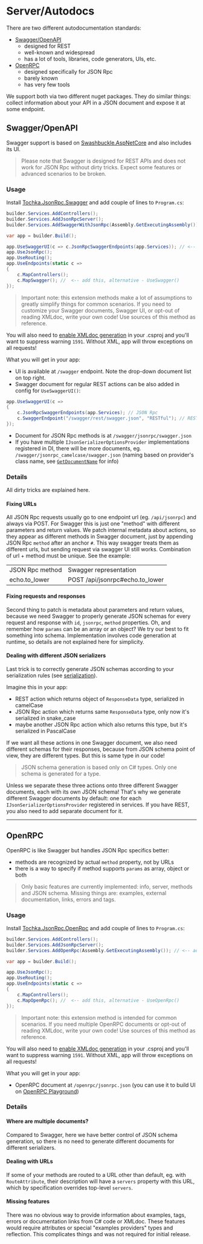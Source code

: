 # Server/Autodocs

There are two different autodocumentation standards:

* [Swagger/OpenAPI](https://swagger.io/)
  * designed for REST
  * well-known and widespread
  * has a lot of tools, libraries, code generators, UIs, etc.
* [OpenRPC](https://open-rpc.org/)
  * designed specifically for JSON Rpc
  * barely known
  * has very few tools

We support both via two different nuget packages. They do similar things: collect information about your API in a JSON document and expose it at some endpoint.

## Swagger/OpenAPI

Swagger support is based on [Swashbuckle.AspNetCore](https://github.com/domaindrivendev/Swashbuckle.AspNetCore) and also includes its UI.

> Please note that Swagger is designed for REST APIs and does not work for JSON Rpc without dirty tricks. Expect some features or advanced scenarios to be broken.

### Usage

Install [Tochka.JsonRpc.Swagger](https://www.nuget.org/packages/Tochka.JsonRpc.Swagger/) and add couple of lines to `Program.cs`:

```cs
builder.Services.AddControllers();
builder.Services.AddJsonRpcServer();
builder.Services.AddSwaggerWithJsonRpc(Assembly.GetExecutingAssembly()); // <-- add this

var app = builder.Build();

app.UseSwaggerUI(c => c.JsonRpcSwaggerEndpoints(app.Services)); // <-- add this if you also need UI
app.UseJsonRpc();
app.UseRouting();
app.UseEndpoints(static c =>
{
    c.MapControllers();
    c.MapSwagger(); //  <-- add this, alternative - UseSwagger()
});
```

> Important note: this extension methods make a lot of assumptions to greatly simplify things for common scenarios. If you need to customize your Swagger documents, Swagger UI, or opt-out of reading XMLdoc, write your own code! Use sources of this method as reference.

You will also need to [enable XMLdoc generation](https://docs.microsoft.com/en-us/dotnet/csharp/codedoc) in your .csproj and you'll want to suppress warning `1591`. Without XML, app will throw exceptions on all requests!

What you will get in your app:

* UI is available at `/swagger` endpoint. Note the drop-down document list on top right.
* Swagger document for regular REST actions can be also added in config for `UseSwaggerUI()`:
```cs
app.UseSwaggerUI(c =>
{
    c.JsonRpcSwaggerEndpoints(app.Services); // JSON Rpc
    c.SwaggerEndpoint("/swagger/rest/swagger.json", "RESTful"); // REST
});
```
* Document for JSON Rpc methods is at `/swagger/jsonrpc/swagger.json`
* If you have multiple `IJsonSerializerOptionsProvider` implementations registered in DI, there will be more documents, eg. `/swagger/jsonrpc_camelcase/swagger.json` (naming based on provider's class name, see [`GetDocumentName`](https://github.com/tochka-public/Tochka.JsonRpc/blob/master/src/Tochka.JsonRpc.ApiExplorer/Utils.cs) for info)

### Details

All dirty tricks are explained here.

#### Fixing URLs

All JSON Rpc requests usually go to one endpoint url (eg. `/api/jsonrpc`) and always via POST. For Swagger this is just one "method" with different parameters and return values.
We patch internal metadata about actions, so they appear as different methods in Swagger document, just by appending JSON Rpc `method` after an anchor `#`.
This way swagger treats them as different urls, but sending request via swagger UI still works. Combination of url + method must be unique.
See the example:

<table>
<tr>
    <td>
        JSON Rpc method
    </td>
    <td>
        Swagger representation
    </td>
</tr>
<tr>
    <td>
        echo.to_lower
    </td>
    <td>
        POST /api/jsonrpc#echo.to_lower
    </td>
</tr>
</table>

#### Fixing requests and responses

Second thing to patch is metadata about parameters and return values, because we need Swagger to properly generate JSON schemas for every request and response with `id`, `jsonrpc`, `method` properties. Oh, and remember how `params` can be an array or an object? We try our best to fit something into schema. Implementation involves code generation at runtime, so details are not explained here for simplicity.

#### Dealing with different JSON serializers

Last trick is to correctly generate JSON schemas according to your serialization rules (see [serialization](serialization)).

Imagine this in your app:

* REST action which returns object of `ResponseData` type, serialized in camelCase
* JSON Rpc action which returns same `ResponseData` type, only now it's serialized in snake_case
* maybe another JSON Rpc action which also returns this type, but it's serialized in PascalCase

If we want all these actions in one Swagger document, we also need different schemas for their responses, because from JSON schema point of view, they are different types. But this is same type in our code!

> JSON schema generation is based only on C# types. Only one schema is generated for a type.

Unless we separate these three actions onto three different Swagger documents, each with its own JSON schema! That's why we generate different Swagger documents by default: one for each `IJsonSerializerOptionsProvider` registered in services. If you have REST, you also need to add separate document for it.

---

## OpenRPC

OpenRPC is like Swagger but handles JSON Rpc specifics better:

* methods are recognized by actual `method` property, not by URLs
* there is a way to specify if method supports `params` as array, object or both

> Only basic features are currently implemented: info, server, methods and JSON schema. Missing things are: examples, external documentation, links, errors and tags.

### Usage

Install [Tochka.JsonRpc.OpenRpc](https://www.nuget.org/packages/Tochka.JsonRpc.OpenRpc/) and add couple of lines to `Program.cs`:

```cs
builder.Services.AddControllers();
builder.Services.AddJsonRpcServer();
builder.Services.AddOpenRpc(Assembly.GetExecutingAssembly()); // <-- add this

var app = builder.Build();

app.UseJsonRpc();
app.UseRouting();
app.UseEndpoints(static c =>
{
    c.MapControllers();
    c.MapOpenRpc(); //  <-- add this, alternative - UseOpenRpc()
});
```

> Important note: this extension method is intended for common scenarios. If you need multiple OpenRPC documents or opt-out of reading XMLdoc, write your own code! Use sources of this method as reference.

You will also need to [enable XMLdoc generation](https://docs.microsoft.com/en-us/dotnet/csharp/codedoc) in your .csproj and you'll want to suppress warning `1591`. Without XML, app will throw exceptions on all requests!

What you will get in your app:

* OpenRPC document at `/openrpc/jsonrpc.json` (you can use it to build UI on [OpenRPC Playground](https://playground.open-rpc.org/))

### Details

#### Where are multiple documents?

Compared to Swagger, here we have better control of JSON schema generation, so there is no need to generate different documents for different serializers.

#### Dealing with URLs

If some of your methods are routed to a URL other than default, eg. with `RouteAttribute`, their description will have a `servers` property with this URL, which by specification overrides top-level `servers`.

#### Missing features

There was no obvious way to provide information about examples, tags, errors or documentation links from C# code or XMLdoc. These features would require attributes or special "examples providers" types and reflection. This complicates things and was not required for initial release.
